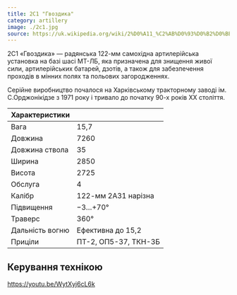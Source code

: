 ```yaml
---
title: 2С1 "Гвоздика"
category: artillery
image: ./2c1.jpg
source: https://uk.wikipedia.org/wiki/2%D0%A11_%C2%AB%D0%93%D0%B2%D0%BE%D0%B7%D0%B4%D0%B8%D0%BA%D0%B0%C2%BB
---
```


2С1 «Гвоздика» — радянська 122-мм самохідна артилерійська установка на базі шасі МТ-ЛБ, яка призначена для знищення живої сили, артилерійських батарей, дзотів, а також для забезпечення проходів в мінних полях та польових загородженнях.

Серійне виробництво почалося на Харківському тракторному заводі ім. С.Орджонікідзе з 1971 року і тривало до початку 90-х років ХХ століття.

| Характеристики  |                      |
| --------------- | -------------------- |
| Вага            | 15,7                 |
| Довжина         | 7260                 |
| Довжина ствола  | 35                   |
| Ширина          | 2850                 |
| Висота          | 2725                 |
| Обслуга         | 4                    |
| Калібр          | 122-мм 2А31 нарізна  |
| Підвищення      | −3…+70°              |
| Траверс         | 360°                 |
| Дальність вогню | Ефективна до 15,2    |
| Приціли         | ПТ-2, ОП5-37, ТКН-3Б |

## Керування технікою

https://youtu.be/WytXyj6cL6k
